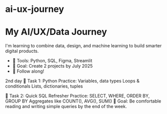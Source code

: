 # ai-ux-journey

# My AI/UX/Data Journey
I'm learning to combine data, design, and machine learning to build smarter digital products.
- 🔧 Tools: Python, SQL, Figma, Streamlit
- 📌 Goal: Create 2 projects by July 2025
- 🚀 Follow along!


2nd day
📌 Task 1: Python Practice:
Variables, data types
Loops & conditionals
Lists, dictionaries, tuples

📌 Task 2: Quick SQL Refresher
Practice:
SELECT, WHERE, ORDER BY, GROUP BY
Aggregates like COUNT(), AVG(), SUM()
🎯 Goal: Be comfortable reading and writing simple queries by the end of the week.

